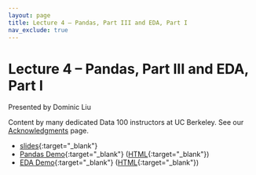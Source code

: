 ```yaml
---
layout: page
title: Lecture 4 – Pandas, Part III and EDA, Part I
nav_exclude: true
---
```


# Lecture 4 – Pandas, Part III and EDA, Part I

Presented by Dominic Liu

Content by many dedicated Data 100 instructors at UC Berkeley. See our [Acknowledgments](../../acks) page.

- [slides](https://docs.google.com/presentation/d/1C_RIOOQfPZ0C6wU4L2jx__5J93ijD8gcv_-arg1hyH8/edit?usp=sharing){:target="_blank"}
- [Pandas Demo](https://data100.datahub.berkeley.edu/hub/user-redirect/git-pull?repo=https%3A%2F%2Fgithub.com%2FDS-100%2Fsu23-materials&branch=main&urlpath=lab%2Ftree%2Fsu23-materials%2Flec%2Flec04%2Flec04-pandas-iii.ipynb){:target="_blank"} ([HTML](../../resources/assets/lectures/lec04/lec04-pandas-iii.html){:target="_blank"})
- [EDA Demo](https://data100.datahub.berkeley.edu/hub/user-redirect/git-pull?repo=https%3A%2F%2Fgithub.com%2FDS-100%2Fsu23-materials&branch=main&urlpath=lab%2Ftree%2Fsu23-materials%2Flec%2Flec04%2Flec04-eda.ipynb){:target="_blank"} ([HTML](../../resources/assets/lectures/lec04/lec04-eda.html){:target="_blank"})